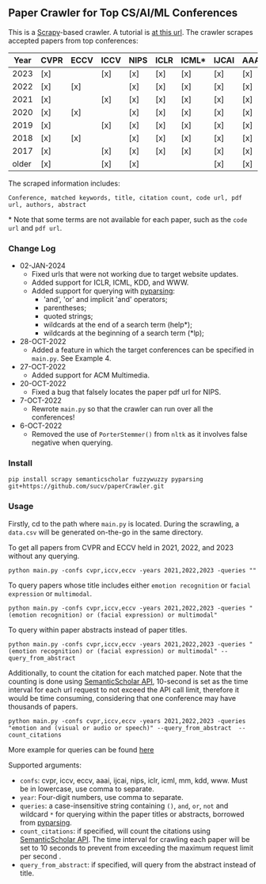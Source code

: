 ## Paper Crawler for Top CS/AI/ML Conferences

This is a [Scrapy](https://docs.scrapy.org/en/latest/intro/tutorial.html)-based crawler. A tutorial is [at this url](https://www.logx.xyz/scrape-papers-using-scrapy).  The crawler scrapes accepted papers from top  conferences:

| Year  | CVPR | ECCV | ICCV | NIPS | ICLR | ICML\* | IJCAI | AAAI | KDD\* | WWW\* | MM\* |
|-------|-----|------|------|------|------|--------|-------|------|-------|-------|------|
| 2023  | [x] |      |  [x]    |  [x]    |  [x]    | [x]    | [x]   |  [x]    | [x]   | [x]   | [x]  |
| 2022  | [x] | [x]     |      |  [x]    |  [x]    | [x]    | [x]   |  [x]    | [x]   | [x]   | [x]  |
| 2021  | [x] |      |  [x]    |  [x]    |  [x]    | [x]    | [x]   |  [x]    | [x]   | [x]   | [x]  |
| 2020  | [x] | [x]     |      |   [x]   |  [x]    | [x]    | [x]   |  [x]    | [x]   | [x]   | [x]  |
| 2019  | [x] |      |  [x]    |   [x]   |  [x]    | [x]    | [x]   |  [x]    | [x]   | [x]   | [x]  |
| 2018  | [x] |  [x]    |      |  [x]    |  [x]    | [x]    | [x]   |  [x]    | [x]   | [x]   | [x]  |
| 2017  | [x] |      |  [x]    | [x]     |  [x]    | [x]    | [x]   |  [x]    | [x]   | [x]   | [x]  |
| older | [x] |      |  [x]    |  [x]    |      |        | [x]   |  [x]    | [x]   | [x]   | [x]  |

The scraped information includes:

```text
Conference, matched keywords, title, citation count, code url, pdf url, authors, abstract
```
\* Note that some terms are not available for each paper, such as the `code url` and `pdf url`.


### Change Log

+ 02-JAN-2024
  + Fixed urls that were not working due to target website updates.
  + Added support for ICLR, ICML, KDD, and WWW.
  + Added support for querying with [pyparsing](https://github.com/pyparsing/pyparsing/blob/master/examples/booleansearchparser.py):
    + 'and', 'or' and implicit 'and' operators;
    + parentheses;
    + quoted strings;
    + wildcards at the end of a search term (help*);
    + wildcards at the beginning of a search term (*lp);
+ 28-OCT-2022
  + Added a feature in which the target conferences can be specified in `main.py`. See Example 4. 
+ 27-OCT-2022
  + Added support for ACM Multimedia. 
+ 20-OCT-2022
  + Fixed a bug that falsely locates the paper pdf url for NIPS.
+ 7-OCT-2022
    + Rewrote `main.py` so that the crawler can run over all the conferences!
+ 6-OCT-2022
    + Removed the use of `PorterStemmer()` from `nltk` as it involves false negative when querying.



### Install

```shell
pip install scrapy semanticscholar fuzzywuzzy pyparsing git+https://github.com/sucv/paperCrawler.git
```

### Usage

Firstly, cd to the path where `main.py` is located. During the scrawling, a `data.csv` will be generated on-the-go in the same directory.

To get all papers from CVPR and ECCV held in 2021, 2022, and 2023 without any querying.
```
python main.py -confs cvpr,iccv,eccv -years 2021,2022,2023 -queries ""
```

To query papers whose title includes either `emotion recognition` or `facial expression` or `multimodal`. 
```
python main.py -confs cvpr,iccv,eccv -years 2021,2022,2023 -queries "(emotion recognition) or (facial expression) or multimodal"
```

To query within paper abstracts instead of paper titles.
```
python main.py -confs cvpr,iccv,eccv -years 2021,2022,2023 -queries "(emotion recognition) or (facial expression) or multimodal" --query_from_abstract  
```

Additionally, to count the citation for each matched paper. Note that the counting is done using [SemanticScholar API](https://www.semanticscholar.org/product/api), 10-second is set as the time interval for each url request to not exceed the API call limit, therefore it would be time consuming, considering that one conference may have thousands of papers.
```
python main.py -confs cvpr,iccv,eccv -years 2021,2022,2023 -queries "emotion and (visual or audio or speech)" --query_from_abstract  --count_citations  
```

More example for queries can be found [here](https://github.com/pyparsing/pyparsing/blob/master/examples/booleansearchparser.py#L329C18-L329C18)

Supported arguments:
+ `confs`: cvpr, iccv, eccv, aaai, ijcai, nips, iclr, icml, mm, kdd, www. Must be in lowercase, use comma to separate.
+ `year`: Four-digit numbers, use comma to separate.
+ `queries`: a case-insensitive string containing `()`, `and`, `or`, `not` and wildcard  `*` for querying within the paper titles or abstracts, borrowed from [pyparsing](https://github.com/pyparsing/pyparsing/blob/master/examples/booleansearchparser.py).
+ `count_citations`: if specified, will count the citations using [SemanticScholar API](https://www.semanticscholar.org/product/api). The time interval for crawling each paper will be set to 10 seconds to prevent from exceeding the maximum request limit per second .
+ `query_from_abstract`: if specified, will query from the abstract instead of title.




